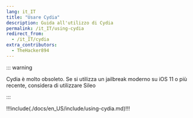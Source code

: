 ```yaml
---
lang: it_IT
title: "Usare Cydia"
description: Guida all'utilizzo di Cydia
permalink: /it_IT/using-cydia
redirect_from:
  - /it_IT/cydia
extra_contributors:
  - TheHacker894
---
```


::: warning

Cydia è molto obsoleto. Se si utilizza un jailbreak moderno su iOS 11 o più recente, considera di utilizzare <router-link to="/it_IT/installing-sileo">Sileo</router-link>

:::

!!!include(./docs/en_US/include/using-cydia.md)!!!